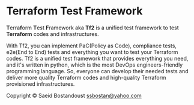 # Terraform Test Framework

**T**erra**f**orm  **T**est **F**ramework aka **Tf2** is a unified test framework to test **Terraform** codes and infrastructures.

With Tf2, you can implement PaC(Policy as Code), compliance tests, e2e(End to End) tests and everything you want to test your Terraform codes. Tf2 is a unified test framework that provides everything you need, and it's written in python, which is the most DevOps engineers-friendly programming language. So, everyone can develop their needed tests and deliver more quality Terraform codes and high-quality Terraform provisioned infrastructures.

Copyright &copy; Saeid Bostandoust <ssbostan@yahoo.com>
